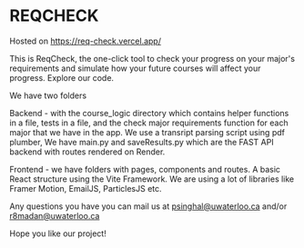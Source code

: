 # REQCHECK

Hosted on https://req-check.vercel.app/

This is ReqCheck, the one-click tool to check your progress on your major's requirements and simulate how your future courses will affect your progress. Explore our code. 

We have two folders 

Backend - with the course_logic directory which contains helper functions in a file, tests in a file, and the check major requirements function for each major that we have in the app. We use a transript parsing script using pdf plumber, We have main.py and saveResults.py which are the FAST API backend with routes rendered on Render. 

Frontend - we have folders with pages, components and routes. A basic React structure using the Vite Framework. We are using a lot of libraries like Framer Motion, EmailJS, ParticlesJS etc.

Any questions you have you can mail us at psinghal@uwaterloo.ca and/or r8madan@uwaterloo.ca


Hope you like our project!
